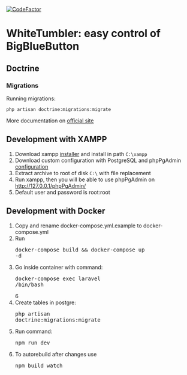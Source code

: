 
[![CodeFactor](https://www.codefactor.io/repository/github/edugatewayteam/whitetumbler/badge)](https://www.codefactor.io/repository/github/edugatewayteam/whitetumbler)

# WhiteTumbler: easy control of BigBlueButton

## Doctrine

### Migrations

Running migrations: 
```
php artisan doctrine:migrations:migrate
```

More documentation on [official site](http://www.laraveldoctrine.org/docs/1.4/migrations/introduction)

## Development with XAMPP

1. Download xampp [installer](https://downloadsapachefriends.global.ssl.fastly.net/7.4.10/xampp-windows-x64-7.4.10-0-VC15-installer.exe?from_af=true) and install in path `C:\xampp`
1. Download custom configuration with PostgreSQL and phpPgAdmin [configuration](https://cloud.mail.ru/public/5bfR%2F5s234kK49)
1. Extract archive to root of disk `С:\` with file replacement
1. Run xampp, then you will be able to use phpPgAdmin on http://127.0.0.1/phpPgAdmin/
1. Default user and password is root:root

## Development with Docker

1. Copy and rename docker-compose.yml.example to docker-compose.yml
2. Run <pre>docker-compose build && docker-compose up -d</pre>
3. Go inside container with command: <pre>docker-compose exec laravel /bin/bash</pre>6
4. Create tables in postgre: <pre>php artisan doctrine:migrations:migrate</pre>
5. Run command: <pre>npm run dev</pre>
6. To autorebuild after changes use <pre>npm build watch<pre>